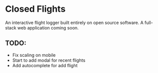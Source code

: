 # Closed Flights

An interactive flight logger built entirely on open source software. A full-stack web application coming soon.


## TODO:
- Fix scaling on mobile
- Start to add modal for recent flights
- Add autocomplete for add flight